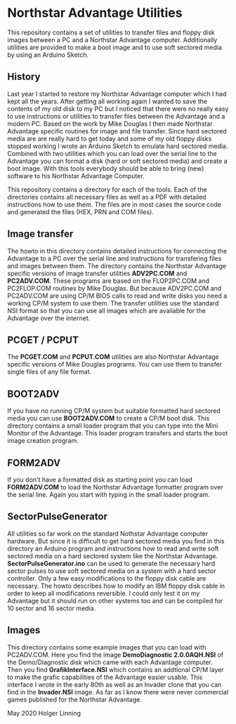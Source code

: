 # Northstar Advantage Utilities
This repository contains a set of utilities to transfer files and floppy disk images between a PC and a Northstar Advantage computer. Additionally utilities are provided to make a boot image and to use soft sectored media by using an Arduino Sketch.

## History
Last year I started to restore my Northstar Advantage computer which I had kept all the years. After getting all working again I wanted to save the contents of my old disk to my PC but I noticed that there were no really easy to use instructions or utilities to transfer files between the Advantage and a modern PC. 
Based on the work by Mike Douglas I then made Northstar Advantage specific routines for image and file transfer. Since hard sectored media are are really hard to get today and some of my old floppy disks stopped working I wrote an Arduino Sketch to emulate hard sectored media.
Combined with two utilities which you can load over the serial line to the Advantage you can format a disk (hard or soft sectored media) and create a boot image. With this tools everybody should be able to bring (new) software to his Northstar Advantage Computer.

This repository contains a directory for each of the tools. Each of the directories contains all necessary files as well as a PDF with detailed instructions how to use them. The files are in most cases the source code and generated the files (HEX, PRN and COM files).

## Image transfer
The howto in this directory contains detailed instructions for connecting the Advantage to a PC over the serial line and instructions for transfering files and images between them. The directory contains the Northstar Advantage specific versions of image transfer utilities **ADV2PC.COM** and **PC2ADV.COM**. These programs are based on the FLOP2PC.COM and PC2FLOP.COM routines by Mike Douglas. But because ADV2PC.COM and PC2ADV.COM are using CP/M BIOS calls to read and write disks you need a working CP/M system to use them. The transfer utilities use the standard NSI format so that you can use all images which are available for the Advantage over the internet. 

## PCGET / PCPUT
The **PCGET.COM** and **PCPUT.COM** utilities are also Northstar Advantage specific versions of Mike Douglas programs. You can use them to transfer single files of any file format. 

## BOOT2ADV
If you have no running CP/M system but suitable formatted hard sectored media you can use **BOOT2ADV.COM** to create a CP/M boot disk. This directory contains a small loader program that you can type into the Mini Monitor of the Advantage. This loader program transfers and starts the boot image creation program.

## FORM2ADV
If you don't have a formatted disk as starting point you can load **FORM2ADV.COM** to load the Northstar Advantage formatter program over the serial line. Again you start with typing in the small loader program.

## SectorPulseGenerator
All utilities so far work on the standard Nothstar Advantage computer hardware. But since it is difficult to get hard sectored media you find in this directory an Arduino program and instructions how to read and write soft sectored media on a hard sectored system like the Northstar Advantage. **SectorPulseGenerator.ino** can be used to generate the necessary hard sector pulses to use soft sectored media on a system with a hard sector controller. Only a few easy modifications to the floppy disk cable are necessary. The howto describes how to modify an IBM floppy disk cable in order to keep all modifications reversible. I could only test it on my Advantage but it should run on other systems too and can be compiled for 10 sector and 16 sector media.

## Images 
This directory contains some example images that you can load with PC2ADV.COM. Here you find the image **DemoDiagnostic 2.0.0AQH.NSI** of the Demo/Diagnostic disk which came with each Advantage computer. Then you find **GrafikInterface.NSI** which contains an addtional CP/M layer to make the grafic capabilities of the Advantage easier usable. This interface I wrote in the early 80th as well as an Invader clone that you can find in the **Invader.NSI** image. As far as I know there were never commercial games published for the Northstar Advantage.   

May 2020 
Holger Linning
